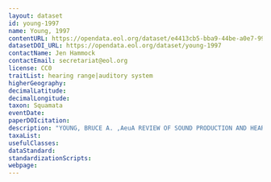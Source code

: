 ```yaml
---
layout: dataset
id: young-1997
name: Young, 1997
contentURL: https://opendata.eol.org/dataset/e4413cb5-bba9-44be-a0e7-99c7cee95172/resource/664c0180-5417-476b-a11c-6fcf1eb2ba3c/download/archive.zip
datasetDOI_URL: https://opendata.eol.org/dataset/young-1997
contactName: Jen Hammock
contactEmail: secretariat@eol.org
license: CC0
traitList: hearing range|auditory system
higherGeography:
decimalLatitude:
decimalLongitude:
taxon: Squamata
eventDate:
paperDOIcitation: 
description: "YOUNG, BRUCE A. ,AeuA REVIEW OF SOUND PRODUCTION AND HEARING IN SNAKES, WITH A DISCUSSION OF INTRASPECIFIC ACOUSTIC COMMUNICATION IN SNAKES.,Aeu Journal of the Pennsylvania Academy of Science, vol. 71, no. 1, 1997, pp. 39,Aei46. JSTOR, www.jstor.org/stable/44149431 https://www.jstor.org/stable/44149431"
taxaList: 
usefulClasses:
dataStandard:
standardizationScripts:
webpage:
---
```


